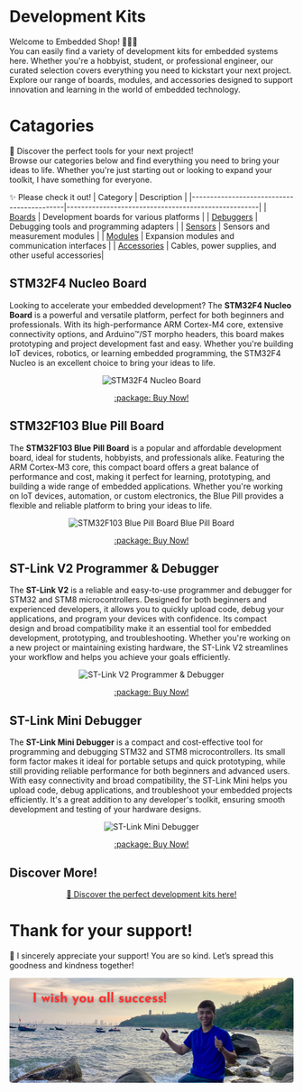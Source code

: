 # Development Kits
Welcome to Embedded Shop! :robot:🛒✨  
You can easily find a variety of development kits for embedded systems here. Whether you're a hobbyist, student, or professional engineer, our curated selection covers everything you need to kickstart your next project. Explore our range of boards, modules, and accessories designed to support innovation and learning in the world of embedded technology.

# Catagories
🚀 Discover the perfect tools for your next project!  
Browse our categories below and find everything you need to bring your ideas to life. Whether you're just starting out or looking to expand your toolkit, I have something for everyone.

✨ Please check it out!
| Category                                  | Description                                         |
|-------------------------------------------|-----------------------------------------------------|
| [Boards](/catagories/boards/)             | Development boards for various platforms            |
| [Debuggers](/catagories/debuggers/)       | Debugging tools and programming adapters            |
| [Sensors](/catagories/sensors/)           | Sensors and measurement modules                     |
| [Modules](/catagories/modules/)           | Expansion modules and communication interfaces      |
| [Accessories](/catagories/accessories/)   | Cables, power supplies, and other useful accessories|

## STM32F4 Nucleo Board

Looking to accelerate your embedded development? The **STM32F4 Nucleo Board** is a powerful and versatile platform, perfect for both beginners and professionals. With its high-performance ARM Cortex-M4 core, extensive connectivity options, and Arduino™/ST morpho headers, this board makes prototyping and project development fast and easy. Whether you're building IoT devices, robotics, or learning embedded programming, the STM32F4 Nucleo is an excellent choice to bring your ideas to life.

<p align="center">
  <img src="path/to/your-image.jpg" alt="STM32F4 Nucleo Board" />
</p>

<p align="center"><a href="https://github.com/hothienai/development-kits">:package: Buy Now!</a></p>

## STM32F103 Blue Pill Board

The **STM32F103 Blue Pill Board** is a popular and affordable development board, ideal for students, hobbyists, and professionals alike. Featuring the ARM Cortex-M3 core, this compact board offers a great balance of performance and cost, making it perfect for learning, prototyping, and building a wide range of embedded applications. Whether you're working on IoT devices, automation, or custom electronics, the Blue Pill provides a flexible and reliable platform to bring your ideas to life.

<p align="center">
  <img src="path/to/your-bluepill-image.jpg" alt="STM32F103 Blue Pill Board Blue Pill Board" />
</p>

<p align="center"><a href="https://github.com/hothienai/development-kits">:package: Buy Now!</a></p>

## ST-Link V2 Programmer & Debugger

The **ST-Link V2** is a reliable and easy-to-use programmer and debugger for STM32 and STM8 microcontrollers. Designed for both beginners and experienced developers, it allows you to quickly upload code, debug your applications, and program your devices with confidence. Its compact design and broad compatibility make it an essential tool for embedded development, prototyping, and troubleshooting. Whether you're working on a new project or maintaining existing hardware, the ST-Link V2 streamlines your workflow and helps you achieve your goals efficiently.

<p align="center">
  <img src="path/to/your-stlinkv2-image.jpg" alt="ST-Link V2 Programmer & Debugger" />
</p>

<p align="center"><a href="https://github.com/hothienai/development-kits">:package: Buy Now!</a></p>

## ST-Link Mini Debugger

The **ST-Link Mini Debugger** is a compact and cost-effective tool for programming and debugging STM32 and STM8 microcontrollers. Its small form factor makes it ideal for portable setups and quick prototyping, while still providing reliable performance for both beginners and advanced users. With easy connectivity and broad compatibility, the ST-Link Mini helps you upload code, debug applications, and troubleshoot your embedded projects efficiently. It's a great addition to any developer's toolkit, ensuring smooth development and testing of your hardware designs.

<p align="center">
  <img src="path/to/your-stlinkmini-image.jpg" alt="ST-Link Mini Debugger" />
</p>

<p align="center"><a href="https://github.com/hothienai/development-kits">:package: Buy Now!</a></p>

## Discover More!
<p align="center"><a href="https://github.com/hothienai/development-kits/tree/main/catagories">🚀 Discover the perfect development kits here!</a></p>

# Thank for your support!
:pray: I sincerely appreciate your support! You are so kind. Let’s spread this goodness and kindness together!

<p align="center">
  <a href="https://github.com/hothienai" title="Ho Thien Ai">
    <img src="/catagories/accessories/wish-you-success-en.png" title="Ho Thien Ai" style="width: 100vw; min-width: 200px"/>
  </a>
</p>